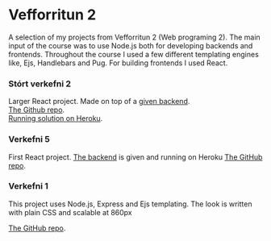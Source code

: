 # Vefforritun 2

A selection of my projects from Vefforritun 2 (Web programing 2). The main input of the course was to use Node.js both for developing backends and frontends. Throughout the course I used a few different templating engines like, Ejs, Handlebars and Pug. For building frontends I used React.

### Stórt verkefni 2

Larger React project. Made on top of a [given backend](https://bakendi-fyrir-h2.herokuapp.com/).  
[The Github repo](https://github.com/jonnigs/Vefforritun-2-stort-verkefni-2).  
[Running solution on Heroku](https://framendi-fyrir-h2.herokuapp.com/).

### Verkefni 5

First React project. [The backend](https://vefforritun2-2018-v4-synilausn.herokuapp.com/) is given and running on Heroku
[The GitHub repo](https://github.com/jonnigs/Vefforritun-2-Verkefni-5).

### Verkefni 1

This project uses Node.js, Express and Ejs templating. The look is written with plain CSS and scalable at 860px

[The GitHub repo](https://github.com/jonnigs/Vefforritun-2-verkefni-1).
